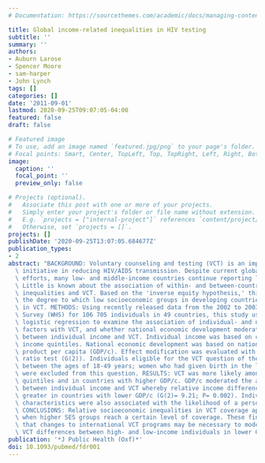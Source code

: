 ```yaml
---
# Documentation: https://sourcethemes.com/academic/docs/managing-content/

title: Global income-related inequalities in HIV testing
subtitle: ''
summary: ''
authors:
- Auburn Larose
- Spencer Moore
- sam-harper
- John Lynch
tags: []
categories: []
date: '2011-09-01'
lastmod: 2020-09-25T09:07:05-04:00
featured: false
draft: false

# Featured image
# To use, add an image named `featured.jpg/png` to your page's folder.
# Focal points: Smart, Center, TopLeft, Top, TopRight, Left, Right, BottomLeft, Bottom, BottomRight.
image:
  caption: ''
  focal_point: ''
  preview_only: false

# Projects (optional).
#   Associate this post with one or more of your projects.
#   Simply enter your project's folder or file name without extension.
#   E.g. `projects = ["internal-project"]` references `content/project/deep-learning/index.md`.
#   Otherwise, set `projects = []`.
projects: []
publishDate: '2020-09-25T13:07:05.684677Z'
publication_types:
- 2
abstract: "BACKGROUND: Voluntary counseling and testing (VCT) is an important prevention\
  \ initiative in reducing HIV/AIDS transmission. Despite current global prevention\
  \ efforts, many low- and middle-income countries continue reporting low VCT levels.\
  \ Little is known about the association of within- and between-country socioeconomic\
  \ inequalities and VCT. Based on the 'inverse equity hypothesis,' this study examines\
  \ the degree to which low socioeconomic groups in developing countries are disadvantaged\
  \ in VCT. METHODS: Using recently released data from the 2002 to 2003 World Health\
  \ Survey (WHS) for 106 705 individuals in 49 countries, this study used multilevel\
  \ logistic regression to examine the association of individual- and national-level\
  \ factors with VCT, and whether national economic development moderated the association\
  \ between individual income and VCT. Individual income was based on country-specific\
  \ income quintiles. National economic development was based on national gross domestic\
  \ product per capita (GDP/c). Effect modification was evaluated with the likelihood\
  \ ratio test (G(2)). Individuals eligible for the VCT question of the WHS were adults\
  \ between the ages of 18-49 years; women who had given birth in the last 2 years\
  \ were excluded from this question. RESULTS: VCT was more likely among higher income\
  \ quintiles and in countries with higher GDP/c. GDP/c moderated the association\
  \ between individual income and VCT whereby relative income differences in VCT were\
  \ greater in countries with lower GDP/c (G(2)= 9.21; P= 0.002). Individual socio-demographic\
  \ characteristics were also associated with the likelihood of a person having VCT.\
  \ CONCLUSIONS: Relative socioeconomic inequalities in VCT coverage appear to decline\
  \ when higher SES groups reach a certain level of coverage. These findings suggest\
  \ that changes to international VCT programs may be necessary to moderate the relative\
  \ VCT differences between high- and low-income individuals in lower GDP/c nations."
publication: '*J Public Health (Oxf)*'
doi: 10.1093/pubmed/fdr001
---
```

